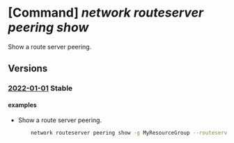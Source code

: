 # [Command] _network routeserver peering show_

Show a route server peering.

## Versions

### [2022-01-01](/Resources/mgmt-plane/L3N1YnNjcmlwdGlvbnMve30vcmVzb3VyY2Vncm91cHMve30vcHJvdmlkZXJzL21pY3Jvc29mdC5uZXR3b3JrL3ZpcnR1YWxodWJzL3t9L2JncGNvbm5lY3Rpb25zL3t9/2022-01-01.xml) **Stable**

<!-- mgmt-plane /subscriptions/{}/resourcegroups/{}/providers/microsoft.network/virtualhubs/{}/bgpconnections/{} 2022-01-01 -->

#### examples

- Show a route server peering.
    ```bash
        network routeserver peering show -g MyResourceGroup --routeserver MyRouteServer -n MyRouteServerPeer
    ```
